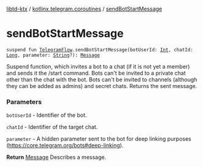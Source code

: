 [libtd-ktx](../index.md) / [kotlinx.telegram.coroutines](index.md) / [sendBotStartMessage](./send-bot-start-message.md)

# sendBotStartMessage

`suspend fun `[`TelegramFlow`](../kotlinx.telegram.core/-telegram-flow/index.md)`.sendBotStartMessage(botUserId: `[`Int`](https://kotlinlang.org/api/latest/jvm/stdlib/kotlin/-int/index.html)`, chatId: `[`Long`](https://kotlinlang.org/api/latest/jvm/stdlib/kotlin/-long/index.html)`, parameter: `[`String`](https://kotlinlang.org/api/latest/jvm/stdlib/kotlin/-string/index.html)`?): `[`Message`](https://tdlibx.github.io/td/docs/org/drinkless/td/libcore/telegram/TdApi/Message.html)

Suspend function, which invites a bot to a chat (if it is not yet a member) and sends it the
/start command. Bots can't be invited to a private chat other than the chat with the bot. Bots can't
be invited to channels (although they can be added as admins) and secret chats. Returns the sent
message.

### Parameters

`botUserId` - Identifier of the bot.

`chatId` - Identifier of the target chat.

`parameter` - A hidden parameter sent to the bot for deep linking purposes
(https://core.telegram.org/bots#deep-linking).

**Return**
[Message](https://tdlibx.github.io/td/docs/org/drinkless/td/libcore/telegram/TdApi/Message.html) Describes a message.

